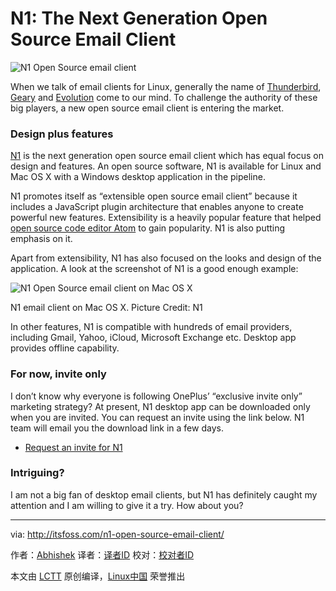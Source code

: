 N1: The Next Generation Open Source Email Client
================================================================================
![N1 Open Source email client](http://itsfoss.itsfoss.netdna-cdn.com/wp-content/uploads/2015/11/N1-email-client.png)

When we talk of email clients for Linux, generally the name of [Thunderbird][1], [Geary][2] and [Evolution][3] come to our mind. To challenge the authority of these big players, a new open source email client is entering the market.

### Design plus features ###

[N1][4] is the next generation open source email client which has equal focus on design and features. An open source software, N1 is available for Linux and Mac OS X with a Windows desktop application in the pipeline.

N1 promotes itself as “extensible open source email client” because it includes a JavaScript plugin architecture that enables anyone to create powerful new features. Extensibility is a heavily popular feature that helped [open source code editor Atom][5] to gain popularity. N1 is also putting emphasis on it.

Apart from extensibility, N1 has also focused on the looks and design of the application. A look at the screenshot of N1 is a good enough example:

![N1 Open Source email client on Mac OS X](http://itsfoss.itsfoss.netdna-cdn.com/wp-content/uploads/2015/11/N1-email-client-1.jpeg)

N1 email client on Mac OS X. Picture Credit: N1

In other features, N1 is compatible with hundreds of email providers, including Gmail, Yahoo, iCloud, Microsoft Exchange etc. Desktop app provides offline capability.

### For now, invite only ###

I don’t know why everyone is following OnePlus’ “exclusive invite only” marketing strategy? At present, N1 desktop app can be downloaded only when you are invited. You can request an invite using the link below. N1 team will email you the download link in a few days.

- [Request an invite for N1][6]

### Intriguing? ###

I am not a big fan of desktop email clients, but N1 has definitely caught my attention and I am willing to give it a try. How about you?

--------------------------------------------------------------------------------

via: http://itsfoss.com/n1-open-source-email-client/

作者：[Abhishek][a]
译者：[译者ID](https://github.com/译者ID)
校对：[校对者ID](https://github.com/校对者ID)

本文由 [LCTT](https://github.com/LCTT/TranslateProject) 原创编译，[Linux中国](https://linux.cn/) 荣誉推出

[a]:http://itsfoss.com/author/abhishek/
[1]:https://www.mozilla.org/en-US/thunderbird/
[2]:https://wiki.gnome.org/Apps/Geary
[3]:https://help.gnome.org/users/evolution/stable/
[4]:https://nylas.com/N1/
[5]:http://itsfoss.com/atom-stable-released/
[6]:https://invite.nylas.com/download